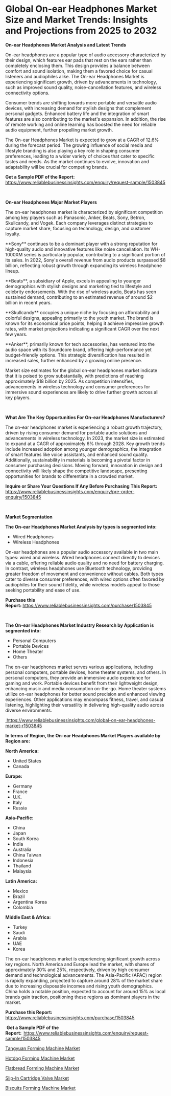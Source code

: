 <p><h1>Global On-ear Headphones Market Size and Market Trends: Insights and Projections from 2025 to 2032</h1></p><p><strong>On-ear Headphones Market Analysis and Latest Trends</strong></p>
<p><p>On-ear headphones are a popular type of audio accessory characterized by their design, which features ear pads that rest on the ears rather than completely enclosing them. This design provides a balance between comfort and sound isolation, making them a favored choice for casual listeners and audiophiles alike. The On-ear Headphones Market is experiencing significant growth, driven by advancements in technology, such as improved sound quality, noise-cancellation features, and wireless connectivity options. </p><p>Consumer trends are shifting towards more portable and versatile audio devices, with increasing demand for stylish designs that complement personal gadgets. Enhanced battery life and the integration of smart features are also contributing to the market's expansion. In addition, the rise of remote working and online learning has boosted the need for reliable audio equipment, further propelling market growth. </p><p>The On-ear Headphones Market is expected to grow at a CAGR of 12.6% during the forecast period. The growing influence of social media and lifestyle branding is also playing a key role in shaping consumer preferences, leading to a wider variety of choices that cater to specific tastes and needs. As the market continues to evolve, innovation and adaptability will be crucial for competing brands.</p></p>
<p><strong>Get a Sample PDF of the Report:&nbsp;</strong> <a href="https://www.reliablebusinessinsights.com/enquiry/request-sample/1503845?utm_campaign=1091&utm_medium=2&utm_source=Github&utm_content=ia&utm_term=23032025&utm_id=on-ear-headphones">https://www.reliablebusinessinsights.com/enquiry/request-sample/1503845</a></p>
<p>&nbsp;</p>
<p><strong>On-ear Headphones Major Market Players</strong></p>
<p><p>The on-ear headphones market is characterized by significant competition among key players such as Panasonic, Anker, Beats, Sony, Betron, Skullcandy, and Vogek. Each company leverages distinct strategies to capture market share, focusing on technology, design, and customer loyalty.</p><p>**Sony** continues to be a dominant player with a strong reputation for high-quality audio and innovative features like noise cancellation. Its WH-1000XM series is particularly popular, contributing to a significant portion of its sales. In 2022, Sony's overall revenue from audio products surpassed $8 billion, reflecting robust growth through expanding its wireless headphone lineup.</p><p>**Beats**, a subsidiary of Apple, excels in appealing to younger demographics with stylish designs and marketing tied to lifestyle and celebrity endorsements. With the rise of wireless audio, Beats has seen sustained demand, contributing to an estimated revenue of around $2 billion in recent years.</p><p>**Skullcandy** occupies a unique niche by focusing on affordability and colorful designs, appealing primarily to the youth market. The brand is known for its economical price points, helping it achieve impressive growth rates, with market projections indicating a significant CAGR over the next few years.</p><p>**Anker**, primarily known for tech accessories, has ventured into the audio space with its Soundcore brand, offering high-performance yet budget-friendly options. This strategic diversification has resulted in increased sales, further enhanced by a growing online presence.</p><p>Market size estimates for the global on-ear headphones market indicate that it is poised to grow substantially, with predictions of reaching approximately $18 billion by 2025. As competition intensifies, advancements in wireless technology and consumer preferences for immersive sound experiences are likely to drive further growth across all key players.</p></p>
<p>&nbsp;</p>
<p><strong>What Are The Key Opportunities For On-ear Headphones Manufacturers?</strong></p>
<p><p>The on-ear headphones market is experiencing a robust growth trajectory, driven by rising consumer demand for portable audio solutions and advancements in wireless technology. In 2023, the market size is estimated to expand at a CAGR of approximately 6% through 2028. Key growth trends include increased adoption among younger demographics, the integration of smart features like voice assistants, and enhanced sound quality. Additionally, sustainability in materials is becoming a pivotal factor in consumer purchasing decisions. Moving forward, innovation in design and connectivity will likely shape the competitive landscape, presenting opportunities for brands to differentiate in a crowded market.</p></p>
<p><strong>Inquire or Share Your Questions If Any Before Purchasing This Report:</strong> <a href="https://www.reliablebusinessinsights.com/enquiry/pre-order-enquiry/1503845?utm_campaign=1091&utm_medium=2&utm_source=Github&utm_content=ia&utm_term=23032025&utm_id=on-ear-headphones">https://www.reliablebusinessinsights.com/enquiry/pre-order-enquiry/1503845</a></p>
<p>&nbsp;</p>
<p><strong>Market Segmentation</strong></p>
<p><strong>The On-ear Headphones Market Analysis by types is segmented into:</strong></p>
<p><ul><li>Wired Headphones</li><li>Wireless Headphones</li></ul></p>
<p><p>On-ear headphones are a popular audio accessory available in two main types: wired and wireless. Wired headphones connect directly to devices via a cable, offering reliable audio quality and no need for battery charging. In contrast, wireless headphones use Bluetooth technology, providing greater freedom of movement and convenience without cables. Both types cater to diverse consumer preferences, with wired options often favored by audiophiles for their sound fidelity, while wireless models appeal to those seeking portability and ease of use.</p></p>
<p><strong>Purchase this Report:&nbsp;</strong><a href="https://www.reliablebusinessinsights.com/purchase/1503845?utm_campaign=1091&utm_medium=2&utm_source=Github&utm_content=ia&utm_term=23032025&utm_id=on-ear-headphones">https://www.reliablebusinessinsights.com/purchase/1503845</a></p>
<p>&nbsp;</p>
<p><strong>The On-ear Headphones Market Industry Research by Application is segmented into:</strong></p>
<p><ul><li>Personal Computers</li><li>Portable Devices</li><li>Home Theater</li><li>Others</li></ul></p>
<p><p>The on-ear headphones market serves various applications, including personal computers, portable devices, home theater systems, and others. In personal computers, they provide an immersive audio experience for gaming and work. Portable devices benefit from their lightweight design, enhancing music and media consumption on-the-go. Home theater systems utilize on-ear headphones for better sound precision and enhanced viewing experiences. Other applications may encompass fitness, travel, and casual listening, highlighting their versatility in delivering high-quality audio across diverse environments.</p></p>
<p><a href="https://www.reliablebusinessinsights.com/global-on-ear-headphones-market-r1503845?utm_campaign=1091&utm_medium=2&utm_source=Github&utm_content=ia&utm_term=23032025&utm_id=on-ear-headphones">&nbsp;https://www.reliablebusinessinsights.com/global-on-ear-headphones-market-r1503845</a></p>
<p><strong>In terms of Region, the On-ear Headphones Market Players available by Region are:</strong></p>
<p>
    <p> <strong> North America: </strong>
        <ul>
            <li>United States</li>
            <li>Canada</li>
        </ul>
        </p> 
    <p> <strong> Europe: </strong>
        <ul>
            <li>Germany</li>
            <li>France</li>
            <li>U.K.</li>
            <li>Italy</li>
            <li>Russia</li>
        </ul>
        </p> 
    <p> <strong> Asia-Pacific: </strong>
        <ul>
            <li>China</li>
            <li>Japan</li>
            <li>South Korea</li>
            <li>India</li>
            <li>Australia</li>
            <li>China Taiwan</li>
            <li>Indonesia</li>
            <li>Thailand</li>
            <li>Malaysia</li>
        </ul>
        </p> 
    <p> <strong> Latin America: </strong>
        <ul>
            <li>Mexico</li>
            <li>Brazil</li>
            <li>Argentina Korea</li>
            <li>Colombia</li>
        </ul>
        </p> 
    <p> <strong> Middle East & Africa: </strong>
        <ul>
            <li>Turkey</li>
            <li>Saudi</li>
            <li>Arabia</li>
            <li>UAE</li>
            <li>Korea</li>
        </ul>
    </p>
    </p>
<p><p>The on-ear headphones market is experiencing significant growth across key regions. North America and Europe lead the market, with shares of approximately 30% and 25%, respectively, driven by high consumer demand and technological advancements. The Asia-Pacific (APAC) region is rapidly expanding, projected to capture around 28% of the market share due to increasing disposable incomes and rising youth demographics. China holds a notable position, expected to account for around 15% as local brands gain traction, positioning these regions as dominant players in the market.</p></p>
<p><strong>Purchase this Report: </strong><a href="https://www.reliablebusinessinsights.com/purchase/1503845?utm_campaign=1091&utm_medium=2&utm_source=Github&utm_content=ia&utm_term=23032025&utm_id=on-ear-headphones">https://www.reliablebusinessinsights.com/purchase/1503845</a></p>
<p>&nbsp;<strong>Get a Sample PDF of the Report:&nbsp;&nbsp;</strong><a href="https://www.reliablebusinessinsights.com/enquiry/request-sample/1503845?utm_campaign=1091&utm_medium=2&utm_source=Github&utm_content=ia&utm_term=23032025&utm_id=on-ear-headphones">https://www.reliablebusinessinsights.com/enquiry/request-sample/1503845</a></p>
<p><strong></strong></p>
<p><p><a href="https://github.com/rutupueyed/Market-Research-Report-List-1/blob/main/tangyuan-forming-machine-market.md?utm_campaign=1091&utm_medium=2&utm_source=Github&utm_content=ia&utm_term=23032025&utm_id=on-ear-headphones">Tangyuan Forming Machine Market</a></p><p><a href="https://github.com/burnicndole/Market-Research-Report-List-1/blob/main/hotdog-forming-machine-market.md?utm_campaign=1091&utm_medium=2&utm_source=Github&utm_content=ia&utm_term=23032025&utm_id=on-ear-headphones">Hotdog Forming Machine Market</a></p><p><a href="https://github.com/hurstsaqibyl/Market-Research-Report-List-1/blob/main/flatbread-forming-machine-market.md?utm_campaign=1091&utm_medium=2&utm_source=Github&utm_content=ia&utm_term=23032025&utm_id=on-ear-headphones">Flatbread Forming Machine Market</a></p><p><a href="https://github.com/cevzarvargem/Market-Research-Report-List-1/blob/main/slip-in-cartridge-valve-market.md?utm_campaign=1091&utm_medium=2&utm_source=Github&utm_content=ia&utm_term=23032025&utm_id=on-ear-headphones">Slip-In Cartridge Valve Market</a></p><p><a href="https://github.com/altafvaraswj/Market-Research-Report-List-1/blob/main/biscuits-forming-machine-market.md?utm_campaign=1091&utm_medium=2&utm_source=Github&utm_content=ia&utm_term=23032025&utm_id=on-ear-headphones">Biscuits Forming Machine Market</a></p></p>